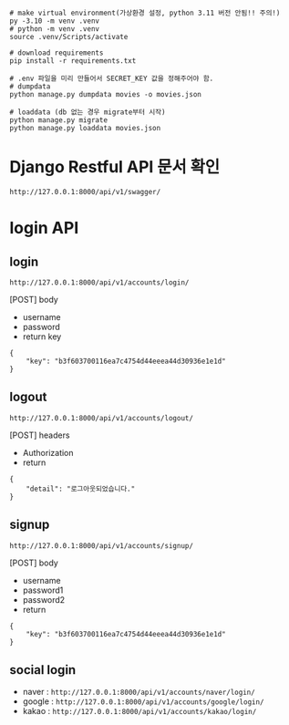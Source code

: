 ```
# make virtual environment(가상환경 설정, python 3.11 버전 안됨!! 주의!)
py -3.10 -m venv .venv
# python -m venv .venv
source .venv/Scripts/activate

# download requirements
pip install -r requirements.txt

# .env 파일을 미리 만들어서 SECRET_KEY 값을 정해주어야 함.
# dumpdata
python manage.py dumpdata movies -o movies.json

# loaddata (db 없는 경우 migrate부터 시작)
python manage.py migrate
python manage.py loaddata movies.json
```

# Django Restful API 문서 확인
```
http://127.0.0.1:8000/api/v1/swagger/
```

# login API
## login
```
http://127.0.0.1:8000/api/v1/accounts/login/
```
[POST] body
* username
* password
* return key
```
{
    "key": "b3f603700116ea7c4754d44eeea44d30936e1e1d"
}
```

## logout
```
http://127.0.0.1:8000/api/v1/accounts/logout/
```
[POST] headers
* Authorization
* return 
```
{
    "detail": "로그아웃되었습니다."
}
```

## signup
```
http://127.0.0.1:8000/api/v1/accounts/signup/
```
[POST] body
* username
* password1
* password2
* return
```
{
    "key": "b3f603700116ea7c4754d44eeea44d30936e1e1d"
}
```

## social login
* naver : `http://127.0.0.1:8000/api/v1/accounts/naver/login/`
* google : `http://127.0.0.1:8000/api/v1/accounts/google/login/`
* kakao : `http://127.0.0.1:8000/api/v1/accounts/kakao/login/`
